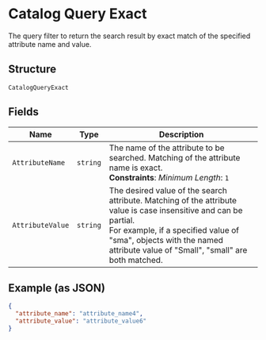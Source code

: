 
# Catalog Query Exact

The query filter to return the search result by exact match of the specified attribute name and value.

## Structure

`CatalogQueryExact`

## Fields

| Name | Type | Description |
|  --- | --- | --- |
| `AttributeName` | `string` | The name of the attribute to be searched. Matching of the attribute name is exact.<br>**Constraints**: *Minimum Length*: `1` |
| `AttributeValue` | `string` | The desired value of the search attribute. Matching of the attribute value is case insensitive and can be partial.<br>For example, if a specified value of "sma", objects with the named attribute value of "Small", "small" are both matched. |

## Example (as JSON)

```json
{
  "attribute_name": "attribute_name4",
  "attribute_value": "attribute_value6"
}
```

